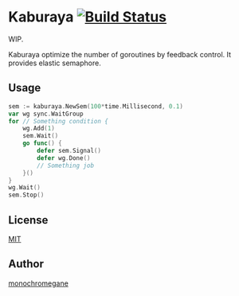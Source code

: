 # Kaburaya [![Build Status](https://travis-ci.org/monochromegane/kaburaya.svg?branch=master)](https://travis-ci.org/monochromegane/kaburaya)

WIP.

Kaburaya optimize the number of goroutines by feedback control. It provides elastic semaphore.

## Usage

```go
sem := kaburaya.NewSem(100*time.Millisecond, 0.1)
var wg sync.WaitGroup
for // Something condition {
	wg.Add(1)
	sem.Wait()
	go func() {
		defer sem.Signal()
		defer wg.Done()
		// Something job
	}()
}
wg.Wait()
sem.Stop()
```

## License

[MIT](https://github.com/monochromegane/kaburaya/blob/master/LICENSE)

## Author

[monochromegane](https://github.com/monochromegane)
